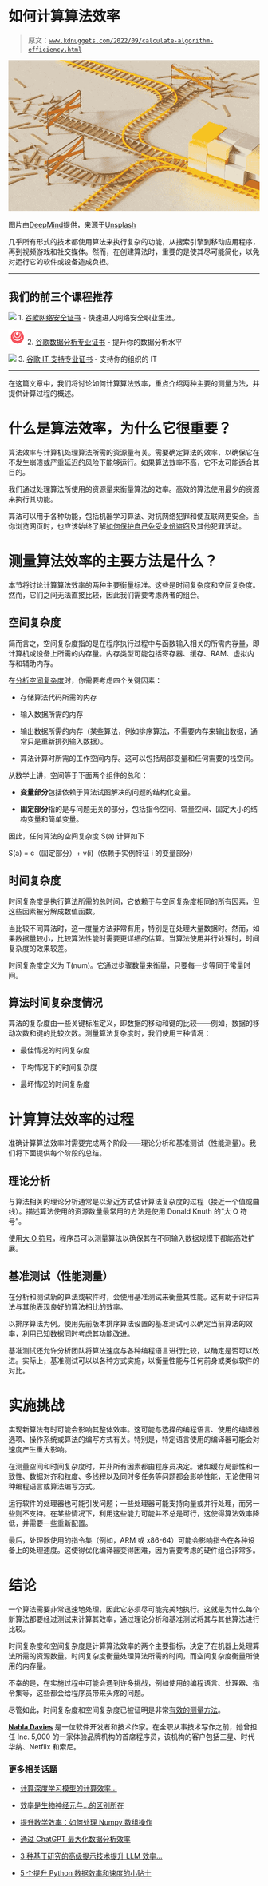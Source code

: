 # 如何计算算法效率

> 原文：[`www.kdnuggets.com/2022/09/calculate-algorithm-efficiency.html`](https://www.kdnuggets.com/2022/09/calculate-algorithm-efficiency.html)

![如何计算算法效率](img/81f2044792ac245d60f88e2c0c319390.png)

图片由[DeepMind](https://unsplash.com/@deepmind?utm_source=unsplash&utm_medium=referral&utm_content=creditCopyText)提供，来源于[Unsplash](https://unsplash.com/s/photos/ai?utm_source=unsplash&utm_medium=referral&utm_content=creditCopyText)

几乎所有形式的技术都使用算法来执行复杂的功能，从搜索引擎到移动应用程序，再到视频游戏和社交媒体。然而，在创建算法时，重要的是使其尽可能简化，以免对运行它的软件或设备造成负担。

* * *

## 我们的前三个课程推荐

![](img/0244c01ba9267c002ef39d4907e0b8fb.png) 1\. [谷歌网络安全证书](https://www.kdnuggets.com/google-cybersecurity) - 快速进入网络安全职业生涯。

![](img/e225c49c3c91745821c8c0368bf04711.png) 2\. [谷歌数据分析专业证书](https://www.kdnuggets.com/google-data-analytics) - 提升你的数据分析水平

![](img/0244c01ba9267c002ef39d4907e0b8fb.png) 3\. [谷歌 IT 支持专业证书](https://www.kdnuggets.com/google-itsupport) - 支持你的组织的 IT

* * *

在这篇文章中，我们将讨论如何计算算法效率，重点介绍两种主要的测量方法，并提供计算过程的概述。

# 什么是算法效率，为什么它很重要？

算法效率与计算机处理算法所需的资源量有关。需要确定算法的效率，以确保它在不发生崩溃或严重延迟的风险下能够运行。如果算法效率不高，它不太可能适合其目的。

我们通过处理算法所使用的资源量来衡量算法的效率。高效的算法使用最少的资源来执行其功能。

算法可以用于各种功能，包括机器学习算法、对抗网络犯罪和使互联网更安全。当你浏览网页时，也应该始终了解[如何保护自己免受身份盗窃](https://www.aura.com/learn/how-to-protect-yourself-from-identity-theft)及其他犯罪活动。

# 测量算法效率的主要方法是什么？

本节将讨论计算算法效率的两种主要衡量标准。这些是时间复杂度和空间复杂度。然而，它们之间无法直接比较，因此我们需要考虑两者的组合。

## 空间复杂度

简而言之，空间复杂度指的是在程序执行过程中与函数输入相关的所需内存量，即计算机或设备上所需的内存量。内存类型可能包括寄存器、缓存、RAM、虚拟内存和辅助内存。

在[分析空间复杂度](https://www.baeldung.com/cs/space-complexity)时，你需要考虑四个关键因素：

+   存储算法代码所需的内存

+   输入数据所需的内存

+   输出数据所需的内存（某些算法，例如排序算法，不需要内存来输出数据，通常只是重新排列输入数据）。

+   算法计算时所需的工作空间内存。这可以包括局部变量和任何需要的栈空间。

从数学上讲，空间等于下面两个组件的总和：

+   **变量部分**包括依赖于算法试图解决的问题的结构化变量。

+   **固定部分**指的是与问题无关的部分，包括指令空间、常量空间、固定大小的结构变量和简单变量。

因此，任何算法的空间复杂度 S(a) 计算如下：

S(a) = c（固定部分）+ v(i)（依赖于实例特征 i 的变量部分）

## 时间复杂度

时间复杂度是执行算法所需的总时间，它依赖于与空间复杂度相同的所有因素，但这些因素被分解成数值函数。

当比较不同算法时，这一度量方法非常有用，特别是在处理大量数据时。然而，如果数据量较小，比较算法性能时需要更详细的估算。当算法使用并行处理时，时间复杂度的效果较差。

时间复杂度定义为 T(num)。它通过步骤数量来衡量，只要每一步等同于常量时间。

## 算法时间复杂度情况

算法的复杂度由一些关键标准定义，即数据的移动和键的比较——例如，数据的移动次数和键的比较次数。测量算法复杂度时，我们使用三种情况：

+   最佳情况的时间复杂度

+   平均情况下的时间复杂度

+   最坏情况的时间复杂度

# 计算算法效率的过程

准确计算算法效率时需要完成两个阶段——理论分析和基准测试（性能测量）。我们将下面提供每个阶段的总结。

## 理论分析

与算法相关的理论分析通常是以渐近方式估计算法复杂度的过程（接近一个值或曲线）。描述算法使用的资源数量最常用的方法是使用 Donald Knuth 的“大 O 符号”。

使用[大 O 符号](https://triplebyte.com/blog/counterpoint-stop-trying-to-force-big-o-into-software-development)，程序员可以测量算法以确保其在不同输入数据规模下都能高效扩展。

## 基准测试（性能测量）

在分析和测试新的算法或软件时，会使用基准测试来衡量其性能。这有助于评估算法与其他表现良好的算法相比的效率。

以排序算法为例。使用先前版本排序算法设置的基准测试可以确定当前算法的效率，利用已知数据同时考虑其功能改进。

基准测试还允许分析团队将算法速度与各种编程语言进行比较，以确定是否可以改进。实际上，基准测试可以以各种方式实施，以衡量性能与任何前身或类似软件的对比。

# 实施挑战

实现新算法有时可能会影响其整体效率。这可能与选择的编程语言、使用的编译器选项、操作系统或算法的编写方式有关。特别是，特定语言使用的编译器可能会对速度产生重大影响。

在测量空间和时间复杂度时，并非所有因素都由程序员决定。诸如缓存局部性和一致性、数据对齐和粒度、多线程以及同时多任务等问题都会影响性能，无论使用何种编程语言或算法编写方式。

运行软件的处理器也可能引发问题；一些处理器可能支持向量或并行处理，而另一些则不支持。在某些情况下，利用这些能力可能并不总是可行，这使得算法效率降低，并需要一些重新配置。

最后，处理器使用的指令集（例如，ARM 或 x86-64）可能会影响指令在各种设备上的处理速度。这使得优化编译器变得困难，因为需要考虑的硬件组合非常多。

# 结论

一个算法需要非常迅速地处理，因此它必须尽可能完美地执行。这就是为什么每个新算法都要经过测试来计算其效率，通过理论分析和基准测试将其与其他算法进行比较。

时间复杂度和空间复杂度是计算算法效率的两个主要指标，决定了在机器上处理算法所需的资源数量。时间复杂度衡量处理算法所需的时间，而空间复杂度衡量所使用的内存量。

不幸的是，在实施过程中可能会遇到许多挑战，例如使用的编程语言、处理器、指令集等，这些都会给程序员带来头疼的问题。

尽管如此，时间复杂度和空间复杂度已被证明是非常[有效的测量方法](https://byjusexamprep.com/efficiency-of-an-algorithm-i)。

**[Nahla Davies](http://nahlawrites.com/)** 是一位软件开发者和技术作家。在全职从事技术写作之前，她曾担任 Inc. 5,000 的一家体验品牌机构的首席程序员，该机构的客户包括三星、时代华纳、Netflix 和索尼。

### 更多相关话题

+   [计算深度学习模型的计算效率…](https://www.kdnuggets.com/2023/06/calculate-computational-efficiency-deep-learning-models-flops-macs.html)

+   [效率是生物神经元与…的区别所在](https://www.kdnuggets.com/2022/11/efficiency-spells-difference-biological-neurons-artificial-counterparts.html)

+   [提升数学效率：如何处理 Numpy 数组操作](https://www.kdnuggets.com/elevate-math-efficiency-navigating-numpy-array-operations)

+   [通过 ChatGPT 最大化数据分析效率](https://www.kdnuggets.com/maximizing-efficiency-in-data-analysis-with-chatgpt)

+   [3 种基于研究的高级提示技术提升 LLM 效率…](https://www.kdnuggets.com/3-research-driven-advanced-prompting-techniques-for-llm-efficiency-and-speed-optimization)

+   [5 个提升 Python 数据效率和速度的小贴士](https://www.kdnuggets.com/5-python-tips-for-data-efficiency-and-speed)
